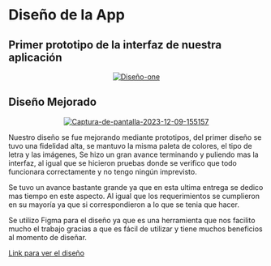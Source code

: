 # Diseño de la App

## Primer prototipo de la interfaz de nuestra aplicación

<p align="center">
    <a href="https://ibb.co/PDrP9wF">
    <img src="https://i.ibb.co/GHd8tcn/Dise-o-one.png" alt="Diseño-one" border="0"></a><br /><a target='_blank' href='https://es.imgbb.com/'>
    </a>
</p>

## Diseño Mejorado

<p align="center">
    <a href="https://ibb.co/G5mj5Jm"><img src="https://i.ibb.co/gRYCR7Y/Captura-de-pantalla-2023-12-09-155157.png" alt="Captura-de-pantalla-2023-12-09-155157" border="0"></a>
</p>

Nuestro diseño se fue mejorando mediante prototipos, del primer diseño se tuvo una fidelidad alta, se mantuvo la misma paleta de colores, el tipo de letra y las imágenes, Se hizo un gran avance terminando y puliendo mas la interfaz, al igual que se hicieron pruebas donde se verifico que todo funcionara correctamente y no tengo ningún imprevisto.

Se tuvo un avance bastante grande ya que en esta ultima entrega se dedico mas tiempo en este aspecto. Al igual que los requerimientos se cumplieron en su mayoría ya que si correspondieron a lo que se tenia que hacer.

Se utilizo Figma para el diseño ya que es una herramienta que nos facilito mucho el trabajo gracias a que es fácil de utilizar y tiene muchos beneficios al momento de diseñar.

[Link para ver el diseño](https://www.figma.com/file/0b7FLc4RiMhH6cHqrWRDUG/Untitled?type=design&node-id=0-1&mode=design&t=wSENRzCBf8OXYJfF-0)